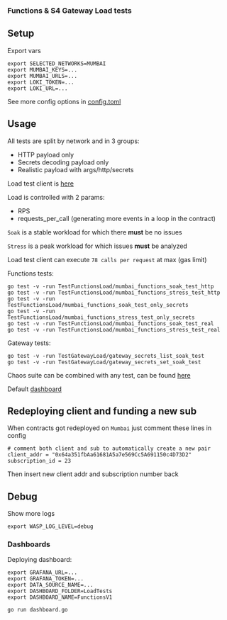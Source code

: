 ### Functions & S4 Gateway Load tests

## Setup
Export vars
```
export SELECTED_NETWORKS=MUMBAI
export MUMBAI_KEYS=...
export MUMBAI_URLS=...
export LOKI_TOKEN=...
export LOKI_URL=...
```
See more config options in [config.toml](./config.toml)

## Usage

All tests are split by network and in 3 groups:
- HTTP payload only
- Secrets decoding payload only
- Realistic payload with args/http/secrets

Load test client is [here](../../../contracts/src/v0.8/functions/tests/v1_X/testhelpers/FunctionsLoadTestClient.sol)

Load is controlled with 2 params:
- RPS
- requests_per_call (generating more events in a loop in the contract)

`Soak` is a stable workload for which there **must** be no issues

`Stress` is a peak workload for which issues **must** be analyzed

Load test client can execute `78 calls per request` at max (gas limit)

Functions tests:
```
go test -v -run TestFunctionsLoad/mumbai_functions_soak_test_http
go test -v -run TestFunctionsLoad/mumbai_functions_stress_test_http
go test -v -run TestFunctionsLoad/mumbai_functions_soak_test_only_secrets
go test -v -run TestFunctionsLoad/mumbai_functions_stress_test_only_secrets
go test -v -run TestFunctionsLoad/mumbai_functions_soak_test_real
go test -v -run TestFunctionsLoad/mumbai_functions_stress_test_real
```

Gateway tests:
```
go test -v -run TestGatewayLoad/gateway_secrets_list_soak_test
go test -v -run TestGatewayLoad/gateway_secrets_set_soak_test
```

Chaos suite can be combined with any test, can be found [here](../../chaos/functions/full.yaml)

Default [dashboard](https://chainlinklabs.grafana.net/d/FunctionsV1/functionsv1?orgId=1&from=now-5m&to=now&var-go_test_name=All&var-gen_name=All&var-branch=All&var-commit=All&var-call_group=All&refresh=5s)

## Redeploying client and funding a new sub
When contracts got redeployed on `Mumbai` just comment these lines in config
```
# comment both client and sub to automatically create a new pair
client_addr = "0x64a351fbAa61681A5a7e569Cc5A691150c4D73D2"
subscription_id = 23
```
Then insert new client addr and subscription number back

## Debug
Show more logs
```
export WASP_LOG_LEVEL=debug
```

### Dashboards

Deploying dashboard:
```
export GRAFANA_URL=...
export GRAFANA_TOKEN=...
export DATA_SOURCE_NAME=...
export DASHBOARD_FOLDER=LoadTests
export DASHBOARD_NAME=FunctionsV1

go run dashboard.go
```